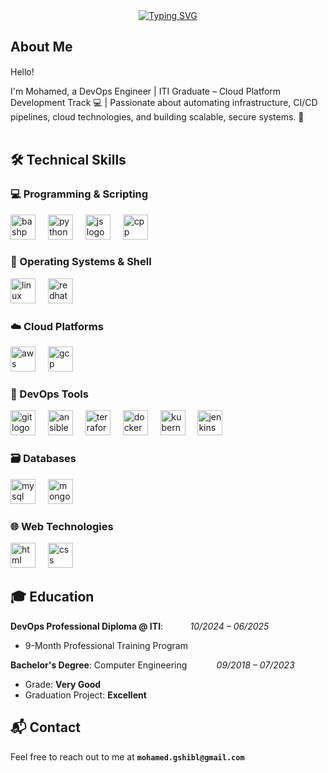 <div align="center">
  <a href="https://git.io/typing-svg">
    <img src="https://readme-typing-svg.demolab.com?font=Fira+Code&weight=700&size=35&duration=3000&pause=1000&color=1286B4&center=true&vCenter=true&width=435&lines=Mohamed+Shibl;DevOps+Engineer" alt="Typing SVG" />
  </a>
</div>

## About Me

Hello! <img src="https://media.giphy.com/media/hvRJCLFzcasrR4ia7z/giphy.gif" width="15">


I'm Mohamed, a DevOps Engineer | ITI Graduate – Cloud Platform Development Track 💻
| Passionate about automating infrastructure, CI/CD pipelines, cloud technologies, and building scalable, secure systems. 🚀
<br><br>

## 🛠️ Technical Skills

### 💻 Programming & Scripting
<div>
  <img src="https://skillicons.dev/icons?i=bash" height="40" alt="bashp logo" />
  <img width="12" />
  <img src="https://skillicons.dev/icons?i=py" height="40" alt="python logo" />
  <img width="12" />
  <img src="https://skillicons.dev/icons?i=js" height="40" alt="js logo" />
  <img width="12" />
  <img src="https://skillicons.dev/icons?i=cpp" height="40" alt="cpp logo" />
  <img width="12" />
</div>

### 🐧 Operating Systems & Shell
<div>
  <img src="https://skillicons.dev/icons?i=linux" height="40" alt="linux logo" />
  <img width="12" />
  <img src="https://skillicons.dev/icons?i=redhat" height="40" alt="redhat logo" />

</div>

### ☁️ Cloud Platforms
<div>
  <img src="https://skillicons.dev/icons?i=aws" height="40" alt="aws logo" />
  <img width="12" />
  <img src="https://skillicons.dev/icons?i=gcp" height="40" alt="gcp logo" />
  <img width="12" />
</div>

### 🧰 DevOps Tools
<div>
  <img src="https://skillicons.dev/icons?i=git" height="40" alt="git logo" />
  <img width="12" />
  <img src="https://skillicons.dev/icons?i=ansible" height="40" alt="ansible logo" />
  <img width="12" />
  <img src="https://skillicons.dev/icons?i=terraform" height="40" alt="terraform logo" />
  <img width="12" />

  <img src="https://skillicons.dev/icons?i=docker" height="40" alt="docker logo" />
  <img width="12" />
  <img src="https://skillicons.dev/icons?i=kubernetes" height="40" alt="kubernetes logo" />
  <img width="12" />

  <img src="https://skillicons.dev/icons?i=jenkins" height="40" alt="jenkins logo" />
  <img width="12" />


</div>

### 🗃️ Databases
<div>
  <img src="https://skillicons.dev/icons?i=mysql" height="40" alt="mysql logo" />
  <img width="12" />
  <img src="https://skillicons.dev/icons?i=mongo" height="40" alt="mongo logo" />
  <img width="12" />
</div>

### 🌐 Web Technologies
<div>
  <img src="https://skillicons.dev/icons?i=html" height="40" alt="html logo" />
  <img width="12" />
  <img src="https://skillicons.dev/icons?i=css" height="40" alt="css logo" />
</div>

## 🎓 Education

**DevOps Professional Diploma @ ITI**: &nbsp;&nbsp;&nbsp;&nbsp;&nbsp;&nbsp;&nbsp;&nbsp;&nbsp; *10/2024 – 06/2025*  
- 9-Month Professional Training Program

**Bachelor's Degree**: Computer Engineering &nbsp;&nbsp;&nbsp;&nbsp;&nbsp;&nbsp;&nbsp;&nbsp;&nbsp;&nbsp; *09/2018 – 07/2023*  
- Grade: **Very Good**  
- Graduation Project: **Excellent**

## 📬 Contact

Feel free to reach out to me at **`mohamed.gshibl@gmail.com`**
